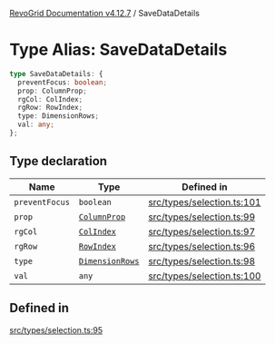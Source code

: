 [RevoGrid Documentation v4.12.7](README.md) / SaveDataDetails

# Type Alias: SaveDataDetails

```ts
type SaveDataDetails: {
  preventFocus: boolean;
  prop: ColumnProp;
  rgCol: ColIndex;
  rgRow: RowIndex;
  type: DimensionRows;
  val: any;
};
```

## Type declaration

| Name | Type | Defined in |
| ------ | ------ | ------ |
| `preventFocus` | `boolean` | [src/types/selection.ts:101](https://github.com/revolist/revogrid/blob/435ff99a088c5c293d22eb08cc3e448f60f4eb56/src/types/selection.ts#L101) |
| `prop` | [`ColumnProp`](TypeAlias.ColumnProp.md) | [src/types/selection.ts:99](https://github.com/revolist/revogrid/blob/435ff99a088c5c293d22eb08cc3e448f60f4eb56/src/types/selection.ts#L99) |
| `rgCol` | [`ColIndex`](TypeAlias.ColIndex.md) | [src/types/selection.ts:97](https://github.com/revolist/revogrid/blob/435ff99a088c5c293d22eb08cc3e448f60f4eb56/src/types/selection.ts#L97) |
| `rgRow` | [`RowIndex`](TypeAlias.RowIndex.md) | [src/types/selection.ts:96](https://github.com/revolist/revogrid/blob/435ff99a088c5c293d22eb08cc3e448f60f4eb56/src/types/selection.ts#L96) |
| `type` | [`DimensionRows`](TypeAlias.DimensionRows.md) | [src/types/selection.ts:98](https://github.com/revolist/revogrid/blob/435ff99a088c5c293d22eb08cc3e448f60f4eb56/src/types/selection.ts#L98) |
| `val` | `any` | [src/types/selection.ts:100](https://github.com/revolist/revogrid/blob/435ff99a088c5c293d22eb08cc3e448f60f4eb56/src/types/selection.ts#L100) |

## Defined in

[src/types/selection.ts:95](https://github.com/revolist/revogrid/blob/435ff99a088c5c293d22eb08cc3e448f60f4eb56/src/types/selection.ts#L95)
